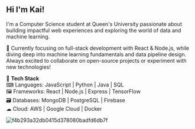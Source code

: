 ## Hi I'm Kai!

I'm a Computer Science student at Queen's University passionate about building impactful web experiences and exploring the world of data and machine learning. 

🌱 Currently focusing on full-stack development with React & Node.js, while diving deep into machine learning fundamentals and data pipeline design. Always excited to collaborate on open-source projects or experiment with new technologies!

🔨 **Tech Stack**  
⌨ Languages: JavaScript | Python | Java | SQL  
🖼 Frameworks: React | Node.js | Express | TensorFlow  
🗃 Databases: MongoDB | PostgreSQL | Firebase  
☁ Cloud: AWS | Google Cloud | Docker  


![f4b293a32db0415d378080badfd6db7f](https://github.com/user-attachments/assets/eb951abb-5283-4897-9078-4369075bc746)
